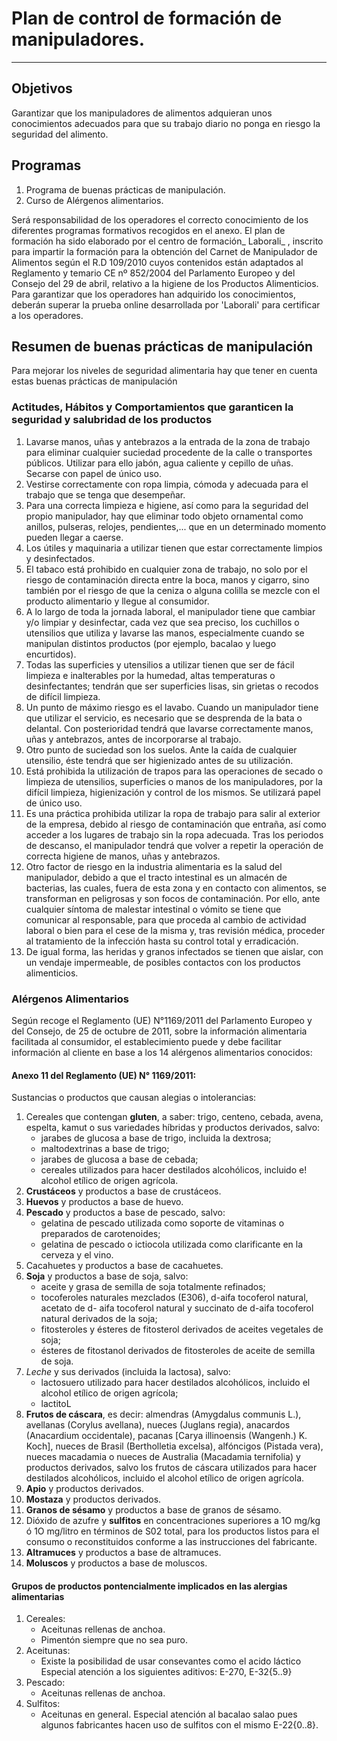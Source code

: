 # Plan de control de formación de manipuladores.
---

## Objetivos

Garantizar que los manipuladores de alimentos adquieran unos conocimientos adecuados para que su trabajo diario no ponga en riesgo la seguridad del alimento.

## Programas

1. Programa de buenas prácticas de manipulación.
2. Curso de Alérgenos alimentarios.

Será responsabilidad de los operadores el correcto conocimiento de los diferentes programas formativos recogidos en el anexo. El plan de formación ha sido elaborado por el centro de formación_ Laborali_ , inscrito para impartir la formación para la obtención del Carnet de Manipulador de Alimentos según el R.D 109/2010 cuyos contenidos están adaptados al Reglamento y temario  CE nº 852/2004 del Parlamento Europeo y del Consejo del 29 de abril, relativo a la higiene de los Productos Alimenticios. Para garantizar que los operadores han adquirido los conocimientos, deberán superar la prueba online desarrollada por 'Laborali' para certificar a los operadores.

## Resumen de buenas prácticas de manipulación

Para mejorar los niveles de seguridad alimentaria hay que tener en cuenta estas buenas prácticas de manipulación

### Actitudes, Hábitos y Comportamientos que garanticen la seguridad y salubridad de los productos

1. Lavarse manos, uñas y antebrazos a la entrada de la zona de trabajo para eliminar cualquier suciedad procedente de la calle o transportes públicos. Utilizar para ello jabón, agua caliente y cepillo de uñas. Secarse con papel de único uso.
2. Vestirse correctamente con ropa limpia, cómoda y adecuada para el trabajo que se tenga que desempeñar.
3. Para una correcta limpieza e higiene, así como para la seguridad del propio manipulador, hay que eliminar todo objeto ornamental como anillos, pulseras, relojes, pendientes,... que en un determinado momento pueden llegar a caerse.
4. Los útiles y maquinaria a utilizar tienen que estar correctamente limpios y desinfectados.
5. El tabaco está prohibido en cualquier zona de trabajo, no solo por el riesgo de contaminación directa entre la boca, manos y cigarro, sino también por el riesgo de que la ceniza o alguna colilla se mezcle con el producto alimentario y llegue al consumidor.
6. A lo largo de toda la jornada laboral, el manipulador tiene que cambiar y/o limpiar y desinfectar, cada vez que sea preciso, los cuchillos o utensilios que utiliza y lavarse las manos, especialmente cuando se manipulan distintos productos \(por ejemplo, bacalao y luego encurtidos\).
7. Todas las superficies y utensilios a utilizar tienen que ser de fácil limpieza e inalterables por la humedad, altas temperaturas o desinfectantes; tendrán que ser superficies lisas, sin grietas o recodos de difícil limpieza.
8. Un punto de máximo riesgo es el lavabo. Cuando un manipulador tiene que utilizar el servicio, es necesario que se desprenda de la bata o delantal. Con posterioridad tendrá que lavarse correctamente manos, uñas y antebrazos, antes de incorporarse al trabajo.
9. Otro punto de suciedad son los suelos. Ante la caída de cualquier utensilio, éste tendrá que ser higienizado antes de su utilización.
10. Está prohibida la utilización de trapos para las operaciones de secado o limpieza de utensilios, superficies o manos de los manipuladores, por la difícil limpieza, higienización y control de los mismos. Se utilizará papel de único uso.
11. Es una práctica prohibida utilizar la ropa de trabajo para salir al exterior de la empresa, debido al riesgo de contaminación que entraña, así como acceder a los lugares de trabajo sin la ropa adecuada. Tras los periodos de descanso, el manipulador tendrá que volver a repetir la operación de correcta higiene de manos, uñas y antebrazos.
12. Otro factor de riesgo en la industria alimentaria es la salud del manipulador, debido a que el tracto intestinal es un almacén de bacterias, las cuales, fuera de esta zona y en contacto con alimentos, se transforman en peligrosas y son focos de contaminación. Por ello, ante cualquier síntoma de malestar intestinal o vómito se tiene que comunicar al responsable, para que proceda al cambio de actividad laboral o bien para el cese de la misma y, tras revisión médica, proceder al tratamiento de la infección hasta su control total y erradicación.
13. De igual forma, las heridas y granos infectados se tienen que aislar, con un vendaje impermeable, de posibles contactos con los productos alimenticios.

### Alérgenos Alimentarios

Según recoge el Reglamento \(UE\) N°1169/2011 del Parlamento Europeo y del Consejo, de 25 de octubre de 2011, sobre la información alimentaria facilitada al consumidor, el establecimiento puede y debe facilitar información al cliente en base a los 14 alérgenos alimentarios conocidos:

#### Anexo 11 del Reglamento \(UE\) N° 1169/2011:

Sustancias o productos que causan alegias o intolerancias:

1. Cereales que contengan **gluten**, a saber: trigo, centeno, cebada, avena, espelta, kamut o sus variedades híbridas y productos derivados, salvo:
   * jarabes de glucosa a base de trigo, incluida la dextrosa;
   * maltodextrinas a base de trigo;
   * jarabes de glucosa a base de cebada;
   * cereales utilizados para hacer destilados alcohólicos, incluido e! alcohol etílico de origen agrícola.
2. **Crustáceos** y productos a base de crustáceos.
3. **Huevos** y productos a base de huevo.
4. **Pescado** y productos a base de pescado, salvo:
   * gelatina de pescado utilizada como soporte de vitaminas o preparados de carotenoides;
   * gelatina de pescado o ictiocola utilizada como clarificante en la cerveza y el vino.
5. Cacahuetes y productos a base de cacahuetes.
6. **Soja** y productos a base de soja, salvo:
   * aceite y grasa de semilla de soja totalmente refinados;
   * tocoferoles naturales mezclados \(E306\), d-aifa tocoferol natural, acetato de d- aifa tocoferol natural y succinato de d-aifa tocoferol natural derivados de la soja;
   * fitosteroles y ésteres de fitosterol derivados de aceites vegetales de soja;
   * ésteres de fitostanol derivados de fitosteroles de aceite de semilla de soja.
7. _Leche_ y sus derivados \(incluida la lactosa\), salvo:
   * lactosuero utilizado para hacer destilados alcohólicos, incluido el alcohol etílico de origen agrícola;
   * lactitoL
8. **Frutos de cáscara**, es decir: almendras \(Amygdalus communis L.\), avellanas \(Corylus avellana\), nueces \(Juglans regia\), anacardos \(Anacardium occidentale\), pacanas \[Carya illinoensis \(Wangenh.\) K. Koch\], nueces de Brasil \(Bertholletia excelsa\), alfóncigos \(Pistada vera\), nueces macadamia o nueces de Australia \(Macadamia ternifolia\) y productos derivados, salvo los frutos de cáscara utilizados para hacer destilados alcohólicos, incluido el alcohol etílico de origen agrícola.
9. **Apio** y productos derivados.
10. **Mostaza** y productos derivados.
11. **Granos de sésamo** y productos a base de granos de sésamo.
12. Dióxido de azufre y **sulfitos** en concentraciones superiores a 1O mg/kg ó 1O mg/litro en términos de S02 total, para los productos listos para el consumo o reconstituidos conforme a las instrucciones del fabricante.
13. **Altramuces** y productos a base de altramuces.
14. **Moluscos** y productos a base de moluscos.

#### Grupos de productos pontencialmente implicados en las alergias alimentarias

1. Cereales:
   * Aceitunas rellenas de anchoa.
   * Pimentón siempre que no sea puro.
2. Aceitunas:
   * Existe la posibilidad de usar consevantes como el acido láctico Especial atención a los siguientes aditivos: E-270, E-32{5..9}
3. Pescado:
   * Aceitunas rellenas de anchoa.
4. Sulfitos:
   * Aceitunas en general. Especial atención al bacalao salao pues algunos fabricantes hacen uso de sulfitos con el mismo E-22{0..8}.
